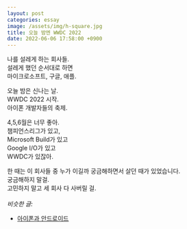 ```yaml
---
layout: post
categories: essay
image: /assets/img/h-square.jpg
title: 오늘 밤엔 WWDC 2022
date: 2022-06-06 17:58:00 +0900
---
```


나를 설레게 하는 회사들.  
설레게 했던 순서대로 하면  
마이크로소프트, 구글, 애플.

오늘 밤은 신나는 날.  
WWDC 2022 시작.  
아이폰 개발자들의 축제.

4,5,6월은 너무 좋아.  
챔피언스리그가 있고,  
Microsoft Build가 있고  
Google I/O가 있고  
WWDC가 있잖아.

한 때는 이 회사들 중 누가 이길까 궁금해하면서 살던 때가 있었습니다.  
궁금해하지 말걸.  
고민하지 말고 세 회사 다 사버릴 걸.
<br>
<br>
*비슷한 글:*
* [아이폰과 안드로이드](/essay/2022/02/12/ios-android.html)